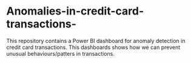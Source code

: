 # Anomalies-in-credit-card-transactions-
This repository contains a Power BI dashboard for anomaly detection in credit card transactions. This dashboards shows how we can prevent unusual behaviours/patters in transactions.
